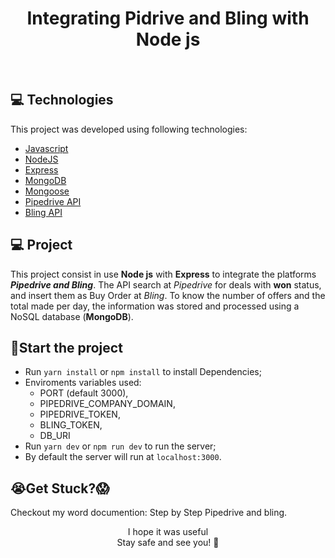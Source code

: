 <p >
	<h1 align="center">Integrating Pidrive and Bling with Node js </h1>
</p>

<br>

## 💻 Technologies

This project was developed using following technologies:

- [Javascript](https://developer.mozilla.org/en-US/docs/Web/JavaScript)
- [NodeJS](https://nodejs.org/)
- [Express](https://expressjs.com/)
- [MongoDB](https://www.mongodb.com/)
- [Mongoose](https://mongoosejs.com/)
- [Pipedrive API](https://developers.pipedrive.com/docs/api/v1/)
- [Bling API](https://ajuda.bling.com.br/hc/pt-br/categories/360002186394-API-para-Desenvolvedores)

## 💻 Project

This project consist in use **Node js** with **Express** to integrate the platforms **_Pipedrive and Bling_**. The API search at _Pipedrive_ for deals with **won** status, and insert them as Buy Order at _Bling_. To know the number of offers and the total made per day, the information was stored and processed using a NoSQL database (**MongoDB**).

## 🚀Start the project

- Run `yarn install` or `npm install` to install Dependencies;
- Enviroments variables used:
  - PORT (default 3000),
  - PIPEDRIVE_COMPANY_DOMAIN,
  - PIPEDRIVE_TOKEN,
  - BLING_TOKEN,
  - DB_URI
- Run `yarn dev` or `npm run dev` to run the server;
- By default the server will run at `localhost:3000`.

## 😭Get Stuck?😱

Checkout my word documention: Step by Step Pipedrive and bling.

<p align="center">
I hope it was useful <br/>
Stay safe and see you! 💚
</p>
